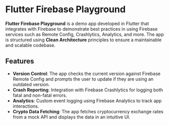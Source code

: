 # Flutter Firebase Playground

**Flutter Firebase Playground** is a demo app developed in Flutter that integrates with Firebase to demonstrate best practices in using Firebase services such as Remote Config, Crashlytics, Analytics, and more. The app is structured using **Clean Architecture** principles to ensure a maintainable and scalable codebase.

## Features

-   **Version Control**: The app checks the current version against Firebase Remote Config and prompts the user to update if they are using an outdated version.
-   **Crash Reporting**: Integration with Firebase Crashlytics for logging both fatal and non-fatal errors.
-   **Analytics**: Custom event logging using Firebase Analytics to track app interactions.
-   **Crypto Data Fetching**: The app fetches cryptocurrency exchange rates from a mock API and displays the data in an intuitive UI.